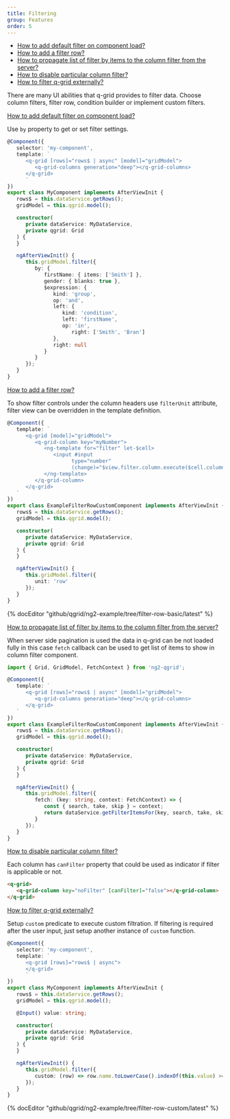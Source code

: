 ```yaml
---
title: Filtering
group: Features
order: 5
---
```


- [How to add default filter on component load?](#how-to-add-default-filter-on-component-load)
- [How to add a filter row?](#how-to-add-a-filter-row)
- [How to propagate list of filter by items to the column filter from the server?](#how-to-propagate-list-of-filter-by-items-to-the-column-filter-from-the-server)
- [How to disable particular column filter?](#how-to-disable-particular-column-filter)
- [How to filter q-grid externally?](#how-to-filter-q-grid-externally)

There are many UI abilities that q-grid provides to filter data. Choose column filters, filter row, condition builder or implement custom filters.

<a name="how-to-add-default-filter-on-component-load" href="#how-to-add-default-filter-on-component-load">
   How to add default filter on component load?
</a>

Use `by` property to get or set filter settings.

```typescript
@Component({
   selector: 'my-component',
   template: `
      <q-grid [rows]="rows$ | async" [model]="gridModel">
         <q-grid-columns generation="deep"></q-grid-columns>
      </q-grid>
      `
})
export class MyComponent implements AfterViewInit {
   rows$ = this.dataService.getRows();
   gridModel = this.qgrid.model();

   constructor(
      private dataService: MyDataService,
      private qgrid: Grid
   ) {
   }

   ngAfterViewInit() {
      this.gridModel.filter({
         by: {
            firstName: { items: ['Smith'] },
            gender: { blanks: true },
            $expression: {
               kind: 'group',
               op: 'and',
               left: {
                  kind: 'condition',
                  left: 'firstName',
                  op: 'in',
                     right: ['Smith', 'Bran']
               },
               right: null
            }
         }
      });
   }
}
```

<a name="how-to-add-a-filter-row" href="#how-to-add-a-filter-row">
   How to add a filter row?
</a>

To show filter controls under the column headers use `filterUnit` attribute, filter view can be overridden in the template definition.

```typescript
@Component({
   template: `
      <q-grid [model]="gridModel">
         <q-grid-column key="myNumber">
            <ng-template for="filter" let-$cell>
               <input #input
                     type="number"
                     (change)="$view.filter.column.execute($cell.column.model, input.value)" />
            </ng-template>
         </q-grid-column>
      </q-grid>
   `
})
export class ExampleFilterRowCustomComponent implements AfterViewInit {
   rows$ = this.dataService.getRows();
   gridModel = this.qgrid.model();

   constructor(
      private dataService: MyDataService,
      private qgrid: Grid
   ) {
   }

   ngAfterViewInit() {
      this.gridModel.filter({
         unit: 'row'
      });
   }
}
```

{% docEditor "github/qgrid/ng2-example/tree/filter-row-basic/latest" %}

<a name="how-to-propagate-list-of-filter-by-items-to-the-column-filter-from-the-server" href="#how-to-propagate-list-of-filter-by-items-to-the-column-filter-from-the-server">
   How to propagate list of filter by items to the column filter from the server?
</a>

When server side pagination is used the data in q-grid can be not loaded fully in this case `fetch` callback can be used to get list of items to show in column filter component.

```typescript
import { Grid, GridModel, FetchContext } from 'ng2-qgrid';

@Component({
   template: `
      <q-grid [rows]="rows$ | async" [model]="gridModel">
         <q-grid-columns generation="deep"></q-grid-columns>
      </q-grid>
   `
})
export class ExampleFilterRowCustomComponent implements AfterViewInit {
   rows$ = this.dataService.getRows();
   gridModel = this.qgrid.model();

   constructor(
      private dataService: MyDataService,
      private qgrid: Grid
   ) {
   }

   ngAfterViewInit() {
      this.gridModel.filter({
         fetch: (key: string, context: FetchContext) => {
            const { search, take, skip } = context;
            return dataService.getFilterItemsFor(key, search, take, skip);
         }
      });
   }
}
```

<a name="how-to-disable-particular-column-filter" href="#how-to-disable-particular-column-filter">
   How to disable particular column filter?
</a>

Each column has `canFilter` property that could be used as indicator if filter is applicable or not.

```html
<q-grid>
   <q-grid-column key="noFilter" [canFilter]="false"></q-grid-column>
</q-grid>
```

<a name="how-to-filter-q-grid-externally" href="#how-to-filter-q-grid-externally">
   How to filter q-grid externally?
</a>

Setup `custom` predicate to execute custom filtration. If filtering is required after the user input, just setup another instance of `custom` function.

```typescript
@Component({
   selector: 'my-component',
   template: `
      <q-grid [rows]="rows$ | async">
      </q-grid>
      `
})
export class MyComponent implements AfterViewInit {
   rows$ = this.dataService.getRows();
   gridModel = this.qgrid.model();

   @Input() value: string;

   constructor(
      private dataService: MyDataService,
      private qgrid: Grid
   ) {
   }

   ngAfterViewInit() {
      this.gridModel.filter({
         custom: (row) => row.name.toLowerCase().indexOf(this.value) >= 0,
      });
   }
}
```

{% docEditor "github/qgrid/ng2-example/tree/filter-row-custom/latest" %}
